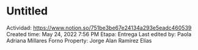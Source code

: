 # Untitled

Actividad: https://www.notion.so/751be3be67e24134a293e5eadc460539 
Created time: May 24, 2022 7:56 PM
Etapa: Entrega
Last edited by: Paola Adriana Millares Forno
Property: Jorge Alan Ramírez Elías